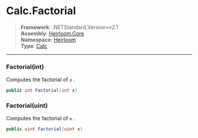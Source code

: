 # Calc.Factorial

> **Framework**: .NETStandard,Version=v2.1  
> **Assembly**: [Heirloom.Core][0]  
> **Namespace**: [Heirloom][0]  
> **Type**: [Calc][1]  

--------------------------------------------------------------------------------

### Factorial(int)

Computes the factorial of `x` .

```cs
public int Factorial(int x)
```

### Factorial(uint)

Computes the factorial of `x` .

```cs
public uint Factorial(uint x)
```

[0]: ..\Heirloom.Core.md
[1]: Heirloom.Calc.md
